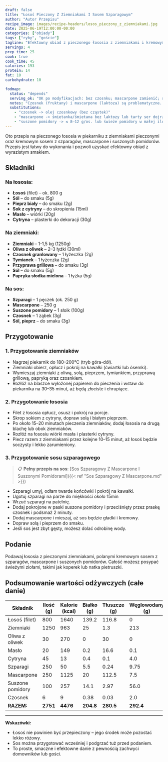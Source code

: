 ```yaml
---
draft: false
title: "Łosoś Pieczony Z Ziemniakami I Sosem Szparagowym"
author: "Autor Przepisu"
recipe_image: images/recipe-headers/losos_pieczony_z_ziemniakami.jpg
date: 2025-06-19T12:00:00-00:00
categories: ["obiady"]
tags: ["ryby", "goście"]
tagline: "Efektowny obiad z pieczonego łososia z ziemniakami i kremowym sosem szparagowym!"
servings: 4
prep_time: 25
cook: true
cook_time: 45
calories: 193
protein: 14
fat: 10
carbohydrate: 10

fodmap:
  status: "depends"
  serving_ok: "OK po modyfikacjach: bez czosnku; mascarpone zamienić; suszone pomidory ≤ 8–12 g/os.; szparagi 4–5 łodyg"
  notes: "Czosnek (fruktany) i mascarpone (laktoza) są problematyczne. Suszone pomidory podnoszą FODMAP powyżej małej porcji – ogranicz. Ziemniaki i łosoś są bezpieczne."
  substitutions:
    - "czosnek -> olej czosnkowy (bez cząstek)"
    - "mascarpone -> śmietanka/śmietana bez laktozy lub tarty ser dojrzewający (mała porcja)"
    - "suszone pomidory -> ≤ 8–12 g/os. lub świeże pomidory w małej ilości"
---
```


Oto przepis na pieczonego łososia w piekarniku z ziemniakami pieczonymi oraz kremowym sosem z szparagów, mascarpone i suszonych pomidorów. Przepis jest łatwy do wykonania i pozwoli uzyskać efektowny obiad z wyrazistym smakiem.

## Składniki

### Na łososia:
- **Łosoś** (filet) – ok. 800 g
- **Sól** – do smaku (5g)
- **Pieprz biały** – do smaku (2g)
- **Sok z cytryny** – do skropienia (15ml)
- **Masło** – wiórki (20g)
- **Cytryna** – plasterki do dekoracji (30g)

### Na ziemniaki:
- **Ziemniaki** – 1-1,5 kg (1250g)
- **Oliwa z oliwek** – 2–3 łyżki (30ml)
- **Czosnek granlowany** – 1 łyżeczka (2g)
- **Tymianek** – 1 łyżeczka (2g)
- **Przyprawa grillowa** – do smaku (3g)
- **Sól** – do smaku (5g)
- **Papryka słodka mielona** – 1 łyżka (5g)

### Na sos:
- **Szparagi** – 1 pęczek (ok. 250 g)
- **Mascarpone** – 250 g
- **Suszone pomidory** – 1 słoik (100g)
- **Czosnek** – 1 ząbek (3g)
- **Sól, pieprz** – do smaku (3g)

## Przygotowanie

### 1. Przygotowanie ziemniaków
- Nagrzej piekarnik do 180–200°C (tryb góra-dół).
- Ziemniaki obierz, opłucz i pokrój na kawałki (ćwiartki lub ósemki).
- Wymieszaj ziemniaki z oliwą, solą, pieprzem, tymiankiem, przyprawą grillową, papryką oraz czosnkiem.
- Rozłóż na blaszce wyłożonej papierem do pieczenia i wstaw do piekarnika na 30–35 minut, aż będą złociste i chrupiące.

### 2. Przygotowanie łososia
- Filet z łososia opłucz, osusz i pokrój na porcje.
- Skrop sokiem z cytryny, dopraw solą i białym pieprzem.
- Po około 15–20 minutach pieczenia ziemniaków, dodaj łososia na drugą blachę lub obok ziemniaków.
- Rozłóż na łososiu wiórki masła i plasterki cytryny.
- Piecz razem z ziemniakami przez kolejne 10–15 minut, aż łosoś będzie soczysty i lekko zarumieniony.

### 3. Przygotowanie sosu szparagowego

> 📋 **Pełny przepis na sos**: [Sos Szparagowy Z Mascarpone I Suszonymi Pomidorami]({{< ref "Sos Szparagowy Z Mascarpone.md" >}})

- Szparagi umyj, odłam twarde końcówki i pokrój na kawałki.
- Ugotuj szparagi na parze do miękkości około 15min
- Wrzuć szparagi na patelnię.
- Dodaj pokrojone w paski suszone pomidory i przeciśnięty przez praskę czosnek i podsmaż 2 minuty.
- Dodaj mascarpone i mieszaj, aż sos będzie gładki i kremowy.
- Dopraw solą i pieprzem do smaku.
- Jeśli sos jest zbyt gęsty, możesz dolać odrobinę wody.

## Podanie

Podawaj łososia z pieczonymi ziemniakami, polanymi kremowym sosem z szparagów, mascarpone i suszonych pomidorów. Całość możesz posypać świeżymi ziołami, takimi jak koperek lub natka pietruszki.

## Podsumowanie wartości odżywczych (całe danie)

| Składnik            | Ilość (g) | Kalorie (kcal) | Białko (g) | Tłuszcze (g) | Węglowodany (g) |
|---------------------|-----------|----------------|------------|--------------|-----------------|
| Łosoś (filet)       | 800       | 1640           | 139.2      | 116.8        | 0               |
| Ziemniaki           | 1250      | 963            | 25         | 1.3          | 213             |
| Oliwa z oliwek      | 30        | 270            | 0          | 30           | 0               |
| Masło               | 20        | 149            | 0.2        | 16.6         | 0.1             |
| Cytryna             | 45        | 13             | 0.4        | 0.1          | 4.0             |
| Szparagi            | 250       | 50             | 5.5        | 0.24         | 9.75            |
| Mascarpone          | 250       | 1125           | 20         | 112.5        | 7.5             |
| Suszone pomidory    | 100       | 257            | 14.1       | 2.97         | 56.0            |
| Czosnek             | 6         | 9              | 0.38       | 0.03         | 2.0             |
| **RAZEM:**          | **2751**  | **4476**       | **204.8**  | **280.5**    | **292.4**       |

---

**Wskazówki:**
- Łosoś nie powinien być przepieczony – jego środek może pozostać lekko różowy.
- Sos można przygotować wcześniej i podgrzać tuż przed podaniem.
- To proste, smaczne i efektowne danie z pewnością zachwyci domowników lub gości.
